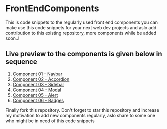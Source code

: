 # FrontEndComponents
<p>This is code snippets to the regularly used front end components you can make use this code snippets for your next web dev projects and aslo add contribution to this existing repository, more components while be added soon..!</p>
<h2>Live preview to the components is given below in sequence</h2>
<ol>
  <li><a href="https://component-navbar.netlify.app/" target="_blank">Component 01 - Navbar</a></li>
  <li><a href="https://component-accordion.netlify.app/" target="_blank">Component 02 - Accordion</a></li>
  <li><a href="https://component-sidebar.netlify.app/" target="_blank">Component 03 - Sidebar</a></li>
  <li><a href="https://component-modal.netlify.app/" target="_blank">Component 04 - Modal</a></li> 
  <li><a href="https://component-alert.netlify.app/" target="_blank">Component 05 - Alert</a></li>
  <li><a href="https://component-badges.netlify.app/" target="_blank">Component 06 - Badges</a></li>
</ol>
<p>Finally fork this repository. Don't forget to star this repository and increase my motivation to add new components regularly, aslo share to some one who might be in need of this code snippets</p>

